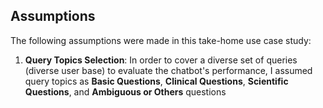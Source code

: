 ## Assumptions

The following assumptions were made in this take-home use case study:
1. **Query Topics Selection**: In order to cover a diverse set of queries (diverse user base) to evaluate the chatbot's performance, I assumed query topics as __Basic Questions__, __Clinical Questions__, __Scientific Questions__, and __Ambiguous or Others__ questions

